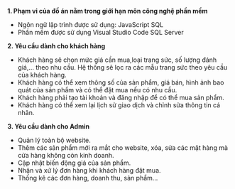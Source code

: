 **1. Phạm vi của đồ án nằm trong giới hạn môn công nghệ phần mềm**
-	Ngôn ngữ lập trình được sử dụng:
  JavaScript
 	SQL
-	Phần mềm được sử dụng
  Visual Studio Code
 	SQL Server
  
**2. Yêu cầu dành cho khách hàng**
- Khách hàng sẽ chọn mức giá cần mua,loại trang sức, số lượng đánh giá,... theo nhu cầu. Hệ thống sẽ lọc ra các mẫu trang sức theo yêu cầu của khách hàng.
- Khách hàng có thể xem thông số của sản phẩm, giá bán, hình ảnh bao quát của sản phẩm và có thể đặt mua nếu có nhu cầu.
- Khách hàng phải tạo tài khoản và đăng nhập để có thể mua sản phẩm.
- Khách hàng có thể xem lại lịch sử giao dịch và chỉnh sửa thông tin cá nhân.

**3. Yêu cầu dành cho Admin**
- Quản lý toàn bộ website. 
- Thêm các sản phẩm mới ra mắt cho website, xóa, sửa các mặt hàng mà cửa hàng không còn kinh doanh.
- Cập nhật biến động giá của sản phẩm.
- Nhận và xử lý đơn hàng khi khách hàng đặt mua.
- Thống kê các đơn hàng, doanh thu, sản phẩm...
